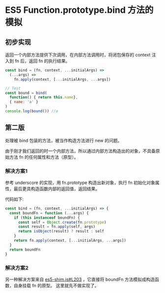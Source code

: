# ES5 Function.prototype.bind 方法的模拟

## 初步实现

返回一个内部方法提供下次调用，在内部方法调用时，将闭包保存的 context 注入到 fn 后，返回 fn 的执行结果。   

```javascript
const bind = (fn, context, ...initialArgs) => 
  (...args) => 
    fn.apply(context, [...initialArgs, ...args])

// Test
const bound = bind(
  function() { return this.name},
  { name: 'a' }
)
console.log(bound()) //a
```

## 第二版

处理被 bind 包装的方法，被当作构造方法进行 new 的问题。

由于刚才我们返回的时一个内部方法，所以通过内部方法构造出的对象，不具备原始方法 fn 的任何属性和方法（原型）。

### 解决方案1

参考 underscore 的实现，用 fn.prototype 构造出新对象，执行 fn 初始化对象属性，最后更具构造函数内部的返回值，返回结果。

代码如下:

```javascript
const bind = (fn, context, ...initialArgs) => {
  const boundFn = function (...args) {
    if (this instanceof boundFn) {
      const self = Object.create(fn.prototype)
      const result = fn.apply(self, args)
      return isObject(result) ? result : self
    }
    return fn.apply(context, [...initialArgs, ...args])
  }
  return boundFn
}
```

### 解决方案2

另一种解决方案来自 [es5-shim.js#L203](https://github.com/es-shims/es5-shim/blob/master/es5-shim.js#L203) ，它直接将 boundFn 方法模拟成构造函数，自身挂载 fn 的原型。
这里就先不做实现了。

